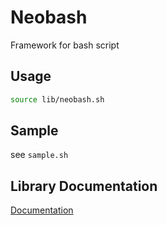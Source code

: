 # Neobash

Framework for bash script

## Usage

```bash
source lib/neobash.sh
```

## Sample

see ``sample.sh``

## Library Documentation

[Documentation](doc/README.md)